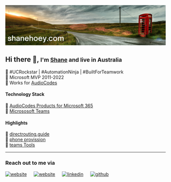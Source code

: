 [![header for shanehoey.com](./assets/header.png)](https://hello.shanehoey.com/)

## Hi there 👋, <small> I'm [Shane](https://shanehoey.com/) and live in Australia </small>

🔵 #UCRockstar | #AutomationNinja | #BuiltForTeamwork  
🔵 Microsoft MVP 2011-2022  
🔵 Works for [AudioCodes](https://audiocodes.com)  

<!-- Highlights -->
#### Technology Stack

🔵 [AudioCodes Products for Microsoft 365](https://www.audiocodes.com/solutions-products/products/products-for-microsoft-365/)  
🔵 [Micrososoft Teams](https://docs.microsoft.com/en-us/microsoftteams/)  

<!-- Highlights -->
#### Highlights

🔵 [directrouting.guide]()  
🔵 [phone provission]()  
🔵 [teams Tools]()  

<!-- Social -->
<hr/>
<p align="center">
<h3>Reach out to me via</h3>
<a href="https://shanehoey.com/"><img src = "https://img.icons8.com/external-others-iconmarket/30/FFFFFF/external-home-essential-others-iconmarket-4.png" alt = "website"></a>
&#8195;
<a href="https://twitter.com/shanehoey"><img src = "https://img.icons8.com/ios-glyphs/30/FFFFFF/twitter--v1.png" alt = "website"></a>
&#8195;
<a href="https://www.linkedin.com.au/in/shanehoey"><img src = "https://img.icons8.com/ios-filled/30/FFFFFF/linkedin.png" alt = "linkedin"></a>
&#8195;
<a href="https://www.github.com/shanehoey/"><img src = "https://img.icons8.com/ios-filled/30/FFFFFF/github.png" alt = "github"></a>
</p>
